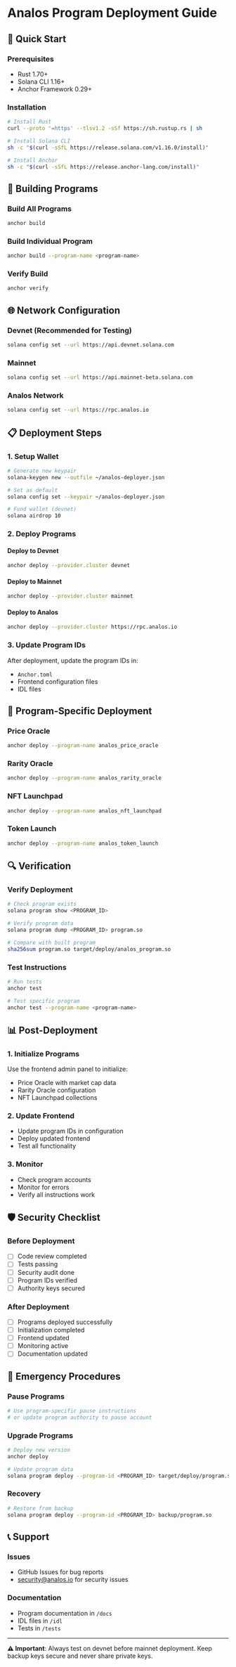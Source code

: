 # Analos Program Deployment Guide

## 🚀 **Quick Start**

### Prerequisites
- Rust 1.70+
- Solana CLI 1.16+
- Anchor Framework 0.29+

### Installation
```bash
# Install Rust
curl --proto '=https' --tlsv1.2 -sSf https://sh.rustup.rs | sh

# Install Solana CLI
sh -c "$(curl -sSfL https://release.solana.com/v1.16.0/install)"

# Install Anchor
sh -c "$(curl -sSfL https://release.anchor-lang.com/install)"
```

## 🔧 **Building Programs**

### Build All Programs
```bash
anchor build
```

### Build Individual Program
```bash
anchor build --program-name <program-name>
```

### Verify Build
```bash
anchor verify
```

## 🌐 **Network Configuration**

### Devnet (Recommended for Testing)
```bash
solana config set --url https://api.devnet.solana.com
```

### Mainnet
```bash
solana config set --url https://api.mainnet-beta.solana.com
```

### Analos Network
```bash
solana config set --url https://rpc.analos.io
```

## 📋 **Deployment Steps**

### 1. Setup Wallet
```bash
# Generate new keypair
solana-keygen new --outfile ~/analos-deployer.json

# Set as default
solana config set --keypair ~/analos-deployer.json

# Fund wallet (devnet)
solana airdrop 10
```

### 2. Deploy Programs

#### Deploy to Devnet
```bash
anchor deploy --provider.cluster devnet
```

#### Deploy to Mainnet
```bash
anchor deploy --provider.cluster mainnet
```

#### Deploy to Analos
```bash
anchor deploy --provider.cluster https://rpc.analos.io
```

### 3. Update Program IDs

After deployment, update the program IDs in:
- `Anchor.toml`
- Frontend configuration files
- IDL files

## 🎯 **Program-Specific Deployment**

### Price Oracle
```bash
anchor deploy --program-name analos_price_oracle
```

### Rarity Oracle
```bash
anchor deploy --program-name analos_rarity_oracle
```

### NFT Launchpad
```bash
anchor deploy --program-name analos_nft_launchpad
```

### Token Launch
```bash
anchor deploy --program-name analos_token_launch
```

## 🔍 **Verification**

### Verify Deployment
```bash
# Check program exists
solana program show <PROGRAM_ID>

# Verify program data
solana program dump <PROGRAM_ID> program.so

# Compare with built program
sha256sum program.so target/deploy/analos_program.so
```

### Test Instructions
```bash
# Run tests
anchor test

# Test specific program
anchor test --program-name <program-name>
```

## 📊 **Post-Deployment**

### 1. Initialize Programs
Use the frontend admin panel to initialize:
- Price Oracle with market cap data
- Rarity Oracle configuration
- NFT Launchpad collections

### 2. Update Frontend
- Update program IDs in configuration
- Deploy updated frontend
- Test all functionality

### 3. Monitor
- Check program accounts
- Monitor for errors
- Verify all instructions work

## 🛡️ **Security Checklist**

### Before Deployment
- [ ] Code review completed
- [ ] Tests passing
- [ ] Security audit done
- [ ] Program IDs verified
- [ ] Authority keys secured

### After Deployment
- [ ] Programs deployed successfully
- [ ] Initialization completed
- [ ] Frontend updated
- [ ] Monitoring active
- [ ] Documentation updated

## 🚨 **Emergency Procedures**

### Pause Programs
```bash
# Use program-specific pause instructions
# or update program authority to pause account
```

### Upgrade Programs
```bash
# Deploy new version
anchor deploy

# Update program data
solana program deploy --program-id <PROGRAM_ID> target/deploy/program.so
```

### Recovery
```bash
# Restore from backup
solana program deploy --program-id <PROGRAM_ID> backup/program.so
```

## 📞 **Support**

### Issues
- GitHub Issues for bug reports
- security@analos.io for security issues

### Documentation
- Program documentation in `/docs`
- IDL files in `/idl`
- Tests in `/tests`

---

**⚠️ Important**: Always test on devnet before mainnet deployment. Keep backup keys secure and never share private keys.